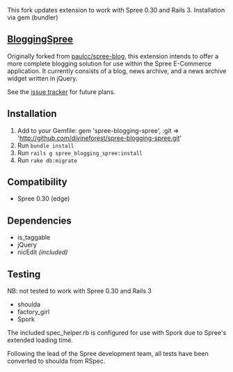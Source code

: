 This fork updates extension to work with Spree 0.30 and Rails 3. Installation via gem (bundler)

[BloggingSpree](http://github.com/jaymendoza/spree-blogging-spree/)
---------------

Originally forked from [paulcc/spree-blog](http://github.com/paulcc/spree-blog/), this extension intends to offer a more complete blogging solution for use within the Spree E-Commerce application. It currently consists of a blog, news archive, and a news archive widget written in jQuery.

See the [issue tracker](http://github.com/jaymendoza/spree-blogging-spree/issues) for future plans.


Installation
------------
1. Add to your Gemfile:
gem 'spree-blogging-spree', :git => 'http://github.com/divineforest/spree-blogging-spree.git'
2. Run `bundle install`
3. Run `rails g spree_blogging_spree:install`
4. Run `rake db:migrate`

Compatibility
-------------

* Spree 0.30 (edge)

Dependencies
------------

* is_taggable
* jQuery
* nicEdit *(included)*

Testing
-------
NB: not tested to work with Spree 0.30 and Rails 3

* shoulda
* factory_girl
* Spork

The included spec_helper.rb is configured for use with Spork due to Spree's extended loading time.

Following the lead of the Spree development team, all tests have been converted to shoulda from RSpec.
